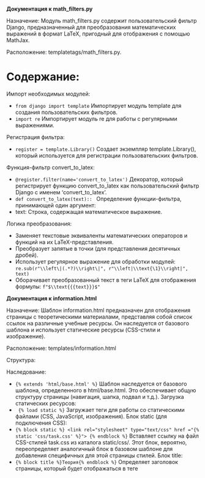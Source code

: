 **Документация к math_filters.py**

Назначение: Модуль math_filters.py содержит пользовательский фильтр Django, предназначенный для преобразования математических выражений в формат LaTeX, пригодный для отображения с помощью MathJax.

Расположение: templatetags/math_filters.py.

# Содержание:

Импорт необходимых модулей:
*   ```from django import template``` Импортирует модуль template для создания пользовательских фильтров.
*   ```import re``` Импортирует модуль re для работы с регулярными выражениями.

Регистрация фильтра:
*   ```register = template.Library()``` Создает экземпляр template.Library(), который используется для регистрации пользовательских фильтров.

Функция-фильтр convert_to_latex:
*    ```@register.filter(name='convert_to_latex')```
  Декоратор, который регистрирует функцию convert_to_latex как пользовательский фильтр Django с именем ‘convert_to_latex’.
*    ```def convert_to_latex(text):: ``` 
  Определение функции-фильтра, принимающей один аргумент:
*   text: Строка, содержащая математическое выражение.

Логика преобразования:
*   Заменяет текстовые эквиваленты математических операторов и функций на их LaTeX-представления.
*   Преобразует запятые в точки (для представления десятичных дробей).
*   Использует регулярное выражение для обработки модулей: ```re.sub(r"\\left\|(.*?)\\right\|", r"\\left|\\text{\1}\\right|", text)```
*   Оборачивает преобразованный текст в теги LaTeX для отображения формулы: ```f"$\\text{{{text}}}$"```



**Документация к information.html**

Назначение: Шаблон information.html предназначен для отображения страницы с теоретическими материалами, представляя собой список ссылок на различные учебные ресурсы. 
Он наследуется от базового шаблона и использует статические ресурсы (CSS-стили и изображение).

Расположение: templates/information.html

Структура:


  Наследование:
*   ```{% extends 'html/base.html' %}``` Шаблон наследуется от базового шаблона, определенного в html/base.html. Это обеспечивает общую структуру страницы (навигация, шапка, подвал и т.д.).
  Загрузка статических ресурсов:
*   ``` {% load static %}``` Загружает теги для работы со статическими файлами (CSS, JavaScript, изображения).
  Блок static (для подключения CSS):
*   ```{% block static %} <link rel="stylesheet" type="text/css" href ="{% static 'css/task.css' %}"> {% endblock %}``` Вставляет ссылку на файл CSS-стилей task.css из каталога static/css/. Этот блок, вероятно, переопределяет аналогичный блок в базовом шаблоне для добавления специфичных для этой страницы стилей.
  Блок title:
*   ```{% block title %}Теория{% endblock %}``` Определяет заголовок страницы, который будет отображаться в теге <title> в <head> страницы.
  Блок content:
*   ```{% block content %}``` Определяет основное содержимое страницы.
*   ```div class="container"```Основной контейнер для контента.
*   ```div class="container transparent-bg``` Вложенный контейнер с классом transparent-bg, вероятно, для стилизации фона.
    h3: Заголовки для каждого раздела теоретических материалов (например, “1. Анализ столбчатых диаграмм”).
    a: Ссылки на внешние ресурсы с теоретическими материалами. Атрибут href содержит URL-адреса учебных материалов.
*   ```<p><a href="{% url 'task' %}"><img src="" alt="Назад" width="35" height="35"></a></p>``` Ссылка для возврата на предыдущую страницу (вероятно, на страницу с задачами).
*   ```{% url 'task' %}``` Используется шаблонный тег Django для генерации URL-адреса, связанного с именем представления task.
*    ```<img src="">```: Вставляет изображение “Назад” из каталога static/images/.





**Документация к шаблону task.html**

Назначение: Шаблон task.html предназначен для отображения текущего задания в приложении, предоставляя пользователю информацию о задании, возможность ввести ответ и перейти к связанным ресурсам. 
Он использует базовый шаблон, статические ресурсы, фильтр LaTeX и динамические данные.

Расположение: templates/task.html

Cтруктура:


 - Наследование:
*   ```{% extends 'html/base.html' %}``` Шаблон наследуется от базового шаблона html/base.html, обеспечивая базовую структуру страницы.
 - Загрузка статических ресурсов:
*   ```{% load static %}``` Загружает теги для работы со статическими файлами (CSS, JavaScript, изображения).
 - Блок static (для подключения CSS):
*   ```{% block static %}<link rel="stylesheet" type="text/css" href="{% static 'css/task.css' %}">{% endblock %}``` Вставляет ссылку на CSS-файл task.css из каталога static/css/, специфичный для страницы заданий.
 - Блок title (для заголовка страницы):
*   ``` { % block title %}Задание{% endblock %}``` Определяет заголовок страницы, который отображается в теге <title> в <head>.
 - Загрузка фильтров:
*   ```{% load math_filters %}``` Загружает пользовательский фильтр convert_to_latex (описан в документации к math_filters.py), который преобразует математические выражения в формат LaTeX.
 - Блок content (для основного контента):
*   ```{% block content %}``` Содержит основное содержимое страницы задания.
*   ```div class="container mt-4 mb-4"``` Основной контейнер с отступами сверху и снизу.
-  Строка с прогрессом:
*   ```div class="row"```Строка для отображения прогресса.
*   ``` <div class="col-2 offset-1">...</div>``` Колонка для изображения (например, спрайта).
*   ```<img src="" ...>``` Отображает изображение.
*   ``` <div class="col-8">...</div>``` Колонка для отображения прогресс-бара.
*   ```<img src="" ...>``` Отображает изображение прогресс-бара. {{ index }} переменная, указывающая на текущее задание.
*   ```div class="container transparent-bg"``` Контейнер с классом transparent-bg, вероятно, для стилизации фона.
 - Вывод задания:
*   ```<div class="row ms-3 mt-5">...</div>``` Строка с заголовком задания и текстом задания.
*   ```{% load math_filters %}``` Загрузка фильтра для обработки математических выражений.
*   ``` <p><b>Задание {{ i }}</b></p>``` Отображает номер задания, вероятно, используя переменную i.
*   ```<p>{{ task.text|convert_to_latex|safe }}</p>``` Отображает текст задания, применив фильтр convert_to_latex для преобразования в LaTeX и safe, чтобы отобразить HTML-код.
-  Отображение изображения:
*   ```{% if task.image_name %}``` Условный блок, который отображает изображение, если свойство task.image_name существует.
*   ```<img src="" ...>``` Отображает изображение задания.
 - Форма для ответа:
*   ```<form method="post" class="d-flex align-items-center">... </form>``` Форма для ввода ответа.
*   ```{% csrf_token %}``` Токен для защиты от CSRF атак.
*   ```<input type="text" ...>``` Поле для ввода ответа.
*   ```<button type="submit" class="btn btn-success btn-task ms-3">Отправить ответ</button>``` Кнопка для отправки ответа.
 - Ссылка на теорию:
*   ```<a href="{% url 'information' %}"><img title="Теория" src="{% static 'icons/question.png' %}" ...>``` Ссылка на страницу с теорией.
 - Ссылка “Назад”:
*   ```<a href="{% url 'items' %}"><img src="" ...>``` Ссылка для возврата на предыдущую страницу (вероятно, на страницу со списком заданий).

